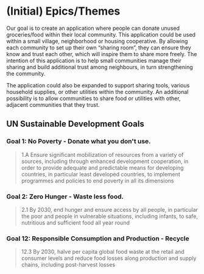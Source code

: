 # (Initial) Epics/Themes
Our goal is to create an application where people can donate unused groceries/food within their local community. This application could be used within a small village, neighborhood or housing cooperative. By allowing each community to set up their own “sharing room”, they can ensure they know and trust each other, which will inspire them to share more freely. The intention of this application is to help small communities manage their sharing and build additional trust among neighbours, in turn strengthening the community. 

The application could also be expanded to support sharing tools, various household supplies, or other utilities within the community. An additional possibility is to allow communities to share food or utilities with other, adjacent communities that they trust.

## UN Sustainable Development Goals
### Goal 1: No Poverty - Donate what you don't use.
> 1.A Ensure significant mobilization of resources from a variety of sources, including through enhanced development cooperation, in order to provide adequate and predictable means for developing countries, in particular least developed countries, to implement programmes and policies to end poverty in all its dimensions

### Goal 2: Zero Hunger - Waste less food.
> 2.1 By 2030, end hunger and ensure access by all people, in particular the poor and people in vulnerable situations, including infants, to safe, nutritious and sufficient food all year round

### Goal 12: Responsible Consumption and Production - Recycle 
> 12.3 By 2030, halve per capita global food waste at the retail and consumer levels and reduce food losses along production and supply chains, including post-harvest losses

